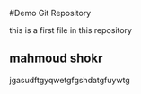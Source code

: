 #Demo Git Repository


this is a first file in this repository

## mahmoud shokr 
jgasudftgyqwetgfgshdatgfuywtg